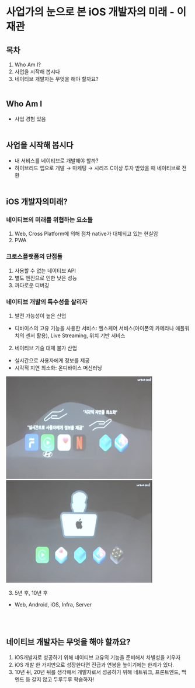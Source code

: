 # 사업가의 눈으로 본 iOS 개발자의 미래 - 이재관

## 목차

1. Who Am I?<br/>
2. 사업을 시작해 봅시다<br/>
3. 네이티브 개발자는 무엇을 해야 할까요?
   <br/><br/>

## Who Am I

- 사업 경험 있음
  <br/><br/>

## 사업을 시작해 봅시다

- 내 서비스를 네이티브로 개발해야 할까?
- 하이브리드 앱으로 개발 → 마케팅 → 시리즈 C이상 투자 받았을 때 네이티브로 전환
  <br/><br/>

## iOS 개발자의미래?

### 네이티브의 미래를 위협하는 요소들

1. Web, Cross Platform에 의해 점차 native가 대체되고 있는 현실임
2. PWA

### 크로스플랫폼의 단점들

1. 사용할 수 없는 네이티브 API
2. 별도 엔진으로 인한 낮은 성능
3. 까다로운 디버깅
   <br/>

### 네이티브 개발의 <b>특수성</b>을 살리자

1. 발전 가능성이 높은 산업

- 디바이스의 고유 기능을 사용한 서비스: 헬스케어 서비스(아이폰의 카메라나 애플워치의 센서 활용), Live Streaming, 위치 기반 서비스

2. 네이티브 기술 대체 불가 산업

- 실시간으로 사용자에게 정보를 제공
- 시각적 지연 최소화: 온디바이스 머신러닝

<img src = "./네이티브 특수성.png" width = "400" height = "280"><br/>
<img src = "./네이티브 특수성2.png" width = "400" height = "280"><br/>

3. 5년 후, 10년 후

- Web, Android, iOS, Infra, Server

<br/><br/>

## 네이티브 개발자는 무엇을 해야 할까요?

1. iOS개발자로 성공하기 위해 네이티브 고유의 기능을 준비해서 차별성을 키우자
2. iOS 개발 한 가지만으로 성장한다면 진급과 연봉을 높이기에는 한계가 있다.
3. 10년 뒤, 20년 뒤를 생각해서 개발자로서 성공하기 위해 네트워크, 프론트엔드, 백엔드 등 갈지 않고 두루두루 학습하자!

